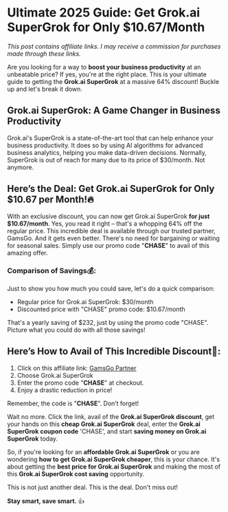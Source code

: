# Ultimate 2025 Guide: Get Grok.ai SuperGrok for Only $10.67/Month 

*This post contains affiliate links. I may receive a commission for purchases made through these links.*

Are you looking for a way to **boost your business productivity** at an unbeatable price? If yes, you're at the right place. This is your ultimate guide to getting the **Grok.ai SuperGrok** at a massive 64% discount! Buckle up and let's break it down.

## Grok.ai SuperGrok: A Game Changer in Business Productivity

Grok.ai's SuperGrok is a state-of-the-art tool that can help enhance your business productivity. It does so by using AI algorithms for advanced business analytics, helping you make data-driven decisions. Normally, SuperGrok is out of reach for many due to its price of $30/month. Not anymore.  

## Here’s the Deal: Get Grok.ai SuperGrok for Only $10.67 per Month!🔥 

With an exclusive discount, you can now get Grok.ai SuperGrok **for just $10.67/month**. Yes, you read it right – that's a whopping 64% off the regular price. This incredible deal is available through our trusted partner, GamsGo. And it gets even better. There's no need for bargaining or waiting for seasonal sales. Simply use our promo code "**CHASE**" to avail of this amazing offer.

### Comparison of Savings💰: 

Just to show you how much you could save, let's do a quick comparison:

- Regular price for Grok.ai SuperGrok: $30/month
- Discounted price with "CHASE" promo code: $10.67/month

That's a yearly saving of $232, just by using the promo code "CHASE". Picture what you could do with all those savings!

## Here’s How to Avail of This Incredible Discount🚀:
1. Click on this affiliate link: [GamsGo Partner](https://www.gamsgo.com/partner/ykeX7B)
2. Choose Grok.ai SuperGrok 
3. Enter the promo code "**CHASE**" at checkout.
4. Enjoy a drastic reduction in price! 

Remember, the code is "**CHASE**". Don’t forget! 

Wait no more. Click the link, avail of the **Grok.ai SuperGrok discount**, get your hands on this **cheap Grok.ai SuperGrok** deal, enter the **Grok.ai SuperGrok coupon code** 'CHASE', and start **saving money on Grok.ai SuperGrok** today.

So, if you're looking for an **affordable Grok.ai SuperGrok** or you are wondering **how to get Grok.ai SuperGrok cheaper**, this is your chance. It's about getting the **best price for Grok.ai SuperGrok** and making the most of this **Grok.ai SuperGrok cost saving** opportunity. 

This is not just another deal. This is the deal. Don't miss out! 

**Stay smart, save smart.** 👍
